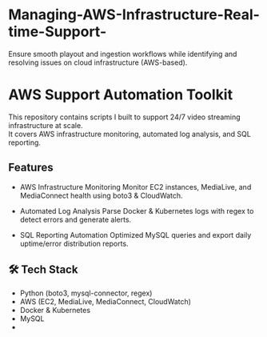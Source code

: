 # Managing-AWS-Infrastructure-Real-time-Support-
Ensure smooth playout and ingestion workflows while identifying and resolving issues on cloud infrastructure (AWS-based).

# AWS Support Automation Toolkit 
This repository contains scripts I built to support 24/7 video streaming infrastructure at scale.  
It covers AWS infrastructure monitoring, automated log analysis, and SQL reporting.

## Features
- AWS Infrastructure Monitoring
  Monitor EC2 instances, MediaLive, and MediaConnect health using boto3 & CloudWatch.

- Automated Log Analysis
  Parse Docker & Kubernetes logs with regex to detect errors and generate alerts.

- SQL Reporting Automation
  Optimized MySQL queries and export daily uptime/error distribution reports.

## 🛠️ Tech Stack
- Python (boto3, mysql-connector, regex)
- AWS (EC2, MediaLive, MediaConnect, CloudWatch)
- Docker & Kubernetes
- MySQL
- 

